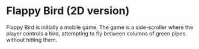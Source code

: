 # Flappy Bird (2D version)
Flappy Bird is initially a mobile game. The game is a side-scroller where the player controls a bird, attempting to fly between columns of green pipes without hitting them.
